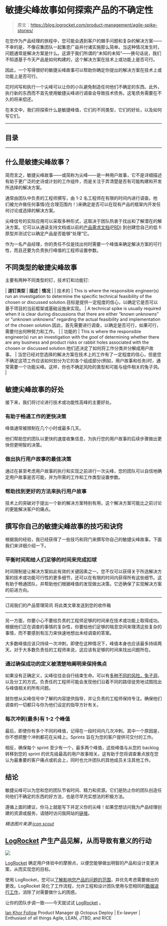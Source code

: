 # 敏捷尖峰故事如何探索产品的不确定性

> 原文：<https://blog.logrocket.com/product-management/agile-spike-stories/>

在您作为产品经理的旅程中，您可能会遇到客户的棘手问题和复杂的解决方案——不幸的是，不像召集团队一起集思广益并付诸实施那么简单。当这种情况发生时，问题通常是解决方案是什么。这源于我们所谓的“未知的未知”——换句话说，我们不知道基于今天产品是如何构建的，这个解决方案在技术上或功能上是否可行。

因此，一个写得很好的敏捷尖峰故事可以帮助你确定你提出的解决方案在技术上或功能上是否可行。

花时间写和执行一个尖峰可以让你的小队避免制造任何他们不确定的东西。此外，执行新的东西而不首先使用敏捷尖峰进行调查会导致技术债务。这笔债务需要在不久的将来偿还。

在本文中，我们将探索什么是敏捷峰值，它们的不同类型，它们的好处，以及如何写它们。

* * *

## 目录

* * *

## 什么是敏捷尖峰故事？

简而言之，敏捷尖峰故事——或简称为尖峰——是一种用户故事，它不是详细描述有助于更广泛的史诗或计划的工作组件，而是关注于弄清楚是否有可能构建和开发所选择的解决方案。

通常由团队中负责的工程师撰写，由 1-2 名工程师在有限的时间内进行调查。他们被允许做任何事情(在合理范围内！)来确定是否可以在现有产品的框架内开发任何讨论或选择的解决方案。

尖峰信号的实际应用可以采取多种形式，这取决于团队热衷于找出和了解潜在的解决方案。它可以从通读支持文档或以前的[产品需求文档(PRD)](https://blog.logrocket.com/product-management/how-to-write-product-requirements-documents-prds/) 到创建您自己的低 fi 原型并测试它以确定产品是否能够“处理”它。

作为一名产品经理，你的责任不仅是找出何时需要一个峰值来确定解决方案的可行性，而且还要为负责执行峰值的工程师设置参数。

## 不同类型的敏捷尖峰故事

主要有两种不同类型的钉，技术钉和功能钉:

| **道钉类型** | **描述** | **情况** |
| 技术的 | This is where the responsible engineer(s) run an investigation to determine the specific technical feasibility of the chosen or discussed solution.目标是提供一定程度的信心，以确定它是否可以基于项目的当前框架或基础设施来实现。 | A technical spike is usually required when it is clear during discussions that there are either “known unknowns” or “unknown unknowns” regarding the actual feasibility and implementation of the chosen solution.因此，首先需要进行调查，以确定是否可行，如果可行，需要付出何种努力和工作。 |
| 功能的 | This is where the responsible engineer(s) run an investigation with the *goal* of determining whether there are any business and product risks or rabbit holes associated with the chosen or discussed solution.他们还决定了如何将工作分类并分解成用户故事。 | 当您已经对您选择的解决方案在技术上的工作有了一定程度的信心，但是您不确定这项工作应该如何划分为它的各个组成部分(例如，用户故事和任务)时，通常需要一个功能尖峰。这样，你也不确定风险的类型和可能与组件相关的兔子洞。 |

## 敏捷尖峰故事的好处

接下来，我们将讨论进行技术或功能性高峰的主要好处。

### 有助于畅通工作的更快决策

峰值通常被限制在几个小时或最多几天。

他们帮助您的团队以更快的速度收集信息，为执行您的用户故事的后续步骤做出更快但更明智的决策。

### 做出执行用户故事的最佳决策

通过在甚至考虑用户故事的执行和实现之前进行一次尖峰，您的团队可以自信地确定用户故事是否可能，并为所需的工作和工作类型设置参数。

### 帮助找到更好的方法来执行用户故事

技术上的突破对于提出一个新的解决方案特别有用，这个解决方案可能比之前讨论的更能解决客户的痛点。

## 撰写你自己的敏捷尖峰故事的技巧和诀窍

根据我的经验，我已经获得了一些技巧和窍门来撰写你自己的敏捷尖峰故事。下面我们来详细介绍一下。

### 平衡时间和给人们足够的时间来完成扣球

时间限制是让解决方案如此有效的关键因素之一。您不仅可以获得关于所选解决方案的技术或功能可行性的更多细节，还可以在有限的时间内获得所有这些细节。这有助于畅通团队，并帮助他们根据峰值的发现做出决策。它还确保了实现解决方案的前进方向。

* * *

订阅我们的产品管理简讯
将此类文章发送到您的收件箱

* * *

另一方面，你要小心不要给负责的工程师足够的时间来在技术或功能上取得成功。根据他们正在调查的事情的复杂性，你要给他们足够的喘息空间来理清这些复杂的事情，而不要感到有压力来快速地想出未经调查的答案。

大多数峰值应该只持续一次冲刺，即使在这种情况下，峰值本身也应该最多持续两天。对于大多数负责任的工程师来说，这应该有足够的时间来找出问题所在。

### 通过确保成功的定义被清楚地阐明来保持焦点

如果没有正确定义，尖峰往往会自行结束生命。可以有[多种不同的风险，兔子洞](https://blog.logrocket.com/product-management/how-to-create-an-effective-risk-register-like-a-product-manager/)，以及分工的方式。负责任的工程师可能会发现他们沿着不同的路径徒劳地试图找出与峰值相关的所有问题。

就你想从尖峰信号中了解的内容提供指导，并让负责的工程师保持专注。确保他们调查的一切都只与你为他们设定的指导方针有关。

### 每次冲刺(最多)有 1-2 个峰值

最后，即使你有多个不同的峰值，记得在一段时间内几次冲刺。其中一个原因是，你不想把整个冲刺都花在尖峰上。Sprints 旨在为您的客户提供可交付的工作。

相反，确保每个 sprint 至少有一个，最多两个峰值，这些峰值与从您的 backlog 转移到您的 sprint 的优先级最高的用户故事相关。这有助于您将调查重点放在您认为最重要的客户痛点或机会上，同时也允许团队的其他成员关注其他工作。

## 结论

敏捷尖峰可以为您和您的团队节省时间、精力和资源。它们是防止你的团队创造任何他们不确定的东西的好方法，也是尽早充实想法的积极方法。

遵循上面的建议，你马上就能写下并定义你的尖峰！如果您想访问我为产品经理创建的资源或服务，请随时访问我网站的[链接](https://iankhor.com/)。

*精选图片来源:[icon scout](https://iconscout.com/icon/agile-5804828)*

## [LogRocket](https://lp.logrocket.com/blg/pm-signup) 产生产品见解，从而导致有意义的行动

[![](img/1af2ef21ae5da387d71d92a7a09c08e8.png)](https://lp.logrocket.com/blg/pm-signup)

[LogRocket](https://lp.logrocket.com/blg/pm-signup) 确定用户体验中的摩擦点，以便您能够做出明智的产品和设计变更决策，从而实现您的目标。

使用 LogRocket，您可以[了解影响您产品的问题的范围](https://logrocket.com/for/analytics-for-web-applications)，并优先考虑需要做出的更改。LogRocket 简化了工作流程，允许工程和设计团队使用与您相同的[数据进行工作](https://logrocket.com/for/web-analytics-solutions)，消除了对需要做什么的困惑。

让你的团队步调一致——今天就试试 [LogRocket](https://lp.logrocket.com/blg/pm-signup) 。

[Ian Khor Follow](https://blog.logrocket.com/author/iankhor/) Product Manager @ Octopus Deploy | Ex-lawyer | Enthusiast of all things Agile, LEAN, JTBD, and RICE